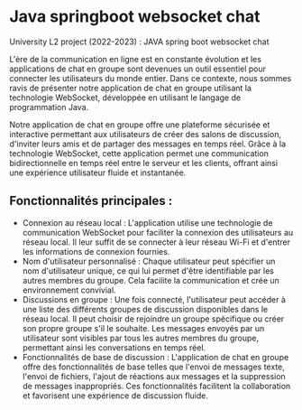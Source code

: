 # Java springboot websocket chat
University L2 project (2022-2023) : JAVA spring boot  websocket chat

L'ère de la communication en ligne est en constante évolution et les applications de chat en groupe sont devenues un outil essentiel pour connecter les utilisateurs du monde entier. Dans ce contexte, nous sommes ravis de présenter notre application de chat en groupe utilisant la technologie WebSocket, développée en utilisant le langage de programmation Java.

Notre application de chat en groupe offre une plateforme sécurisée et interactive permettant aux utilisateurs de créer des salons de discussion, d'inviter leurs amis et de partager des messages en temps réel. Grâce à la technologie WebSocket, cette application permet une communication bidirectionnelle en temps réel entre le serveur et les clients, offrant ainsi une expérience utilisateur fluide et instantanée.

## Fonctionnalités principales :
* Connexion au réseau local : L'application utilise une technologie de communication WebSocket pour faciliter la connexion des utilisateurs au réseau local. Il leur suffit de se connecter à leur réseau Wi-Fi et d'entrer les informations de connexion fournies.
* Nom d'utilisateur personnalisé : Chaque utilisateur peut spécifier un nom d'utilisateur unique, ce qui lui permet d'être identifiable par les autres membres du groupe. Cela facilite la communication et crée un environnement convivial.
* Discussions en groupe : Une fois connecté, l'utilisateur peut accéder à une liste des différents groupes de discussion disponibles dans le réseau local. Il peut choisir de rejoindre un groupe spécifique ou créer son propre groupe s'il le souhaite. Les messages envoyés par un utilisateur sont visibles par tous les autres membres du groupe, permettant ainsi les conversations en temps réel.
* Fonctionnalités de base de discussion : L'application de chat en groupe offre des fonctionnalités de base telles que l'envoi de messages texte, l'envoi de fichiers, l'ajout de réactions aux messages et la suppression de messages inappropriés. Ces fonctionnalités facilitent la collaboration et favorisent une expérience de discussion fluide.





